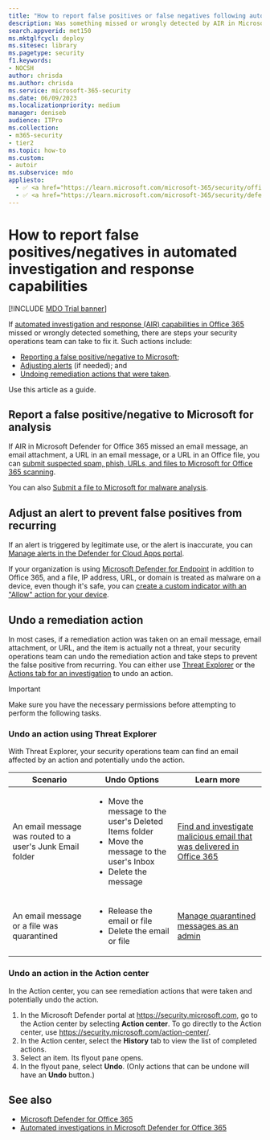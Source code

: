 ```yaml
---
title: "How to report false positives or false negatives following automated investigation in Microsoft Defender for Office 365"
description: Was something missed or wrongly detected by AIR in Microsoft Defender for Office 365? Learn how to submit false positives or false negatives to Microsoft for analysis.
search.appverid: met150
ms.mktglfcycl: deploy
ms.sitesec: library
ms.pagetype: security
f1.keywords: 
- NOCSH
author: chrisda
ms.author: chrisda
ms.service: microsoft-365-security
ms.date: 06/09/2023
ms.localizationpriority: medium
manager: deniseb
audience: ITPro
ms.collection: 
- m365-security
- tier2
ms.topic: how-to
ms.custom: 
- autoir
ms.subservice: mdo
appliesto:
  - ✅ <a href="https://learn.microsoft.com/microsoft-365/security/office-365-security/mdo-security-comparison" target="_blank">Microsoft Defender for Office 365 plan 2</a>
  - ✅ <a href="https://learn.microsoft.com/microsoft-365/security/defender/microsoft-365-defender" target="_blank">Microsoft Defender XDR</a>
---
```


# How to report false positives/negatives in automated investigation and response capabilities

[!INCLUDE [MDO Trial banner](../includes/mdo-trial-banner.md)]

If [automated investigation and response (AIR) capabilities in Office 365](air-about-office.md) missed or wrongly detected something, there are steps your security operations team can take to fix it. Such actions include:

- [Reporting a false positive/negative to Microsoft](#report-a-false-positivenegative-to-microsoft-for-analysis);
- [Adjusting alerts](#adjust-an-alert-to-prevent-false-positives-from-recurring) (if needed); and
- [Undoing remediation actions that were taken](#undo-a-remediation-action).

Use this article as a guide.

## Report a false positive/negative to Microsoft for analysis

If AIR in Microsoft Defender for Office 365 missed an email message, an email attachment, a URL in an email message, or a URL in an Office file, you can [submit suspected spam, phish, URLs, and files to Microsoft for Office 365 scanning](submissions-admin.md).

You can also [Submit a file to Microsoft for malware analysis](https://www.microsoft.com/wdsi/filesubmission).

## Adjust an alert to prevent false positives from recurring

If an alert is triggered by legitimate use, or the alert is inaccurate, you can [Manage alerts in the Defender for Cloud Apps portal](/cloud-app-security/managing-alerts).

If your organization is using [Microsoft Defender for Endpoint](/windows/security/threat-protection) in addition to Office 365, and a file, IP address, URL, or domain is treated as malware on a device, even though it's safe, you can [create a custom indicator with an "Allow" action for your device](/windows/security/threat-protection/microsoft-defender-atp/manage-indicators).

## Undo a remediation action

In most cases, if a remediation action was taken on an email message, email attachment, or URL, and the item is actually not a threat, your security operations team can undo the remediation action and take steps to prevent the false positive from recurring. You can either use [Threat Explorer](#undo-an-action-using-threat-explorer) or the [Actions tab for an investigation](#undo-an-action-in-the-action-center) to undo an action.

> [!IMPORTANT]
> Make sure you have the necessary permissions before attempting to perform the following tasks.

### Undo an action using Threat Explorer

With Threat Explorer, your security operations team can find an email affected by an action and potentially undo the action.

|Scenario|Undo Options|Learn more|
|---|---|---|
|An email message was routed to a user's Junk Email folder|<ul><li>Move the message to the user's Deleted Items folder</li><li>Move the message to the user's Inbox</li><li>Delete the message</li></ul>|[Find and investigate malicious email that was delivered in Office 365](investigate-malicious-email-that-was-delivered.md)|
|An email message or a file was quarantined|<ul><li>Release the email or file</li><li> Delete the email or file</li></ul>|[Manage quarantined messages as an admin](quarantine-admin-manage-messages-files.md)|

### Undo an action in the Action center

In the Action center, you can see remediation actions that were taken and potentially undo the action.

1. In the Microsoft Defender portal at <https://security.microsoft.com>, go to the Action center by selecting **Action center**. To go directly to the Action center, use <https://security.microsoft.com/action-center/>.
2. In the Action center, select the **History** tab to view the list of completed actions.
3. Select an item. Its flyout pane opens.
4. In the flyout pane, select **Undo**. (Only actions that can be undone will have an **Undo** button.)

## See also

- [Microsoft Defender for Office 365](defender-for-office-365.md)
- [Automated investigations in Microsoft Defender for Office 365](air-about.md)
